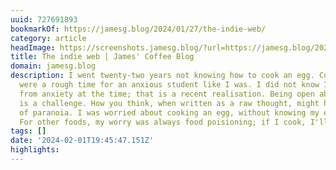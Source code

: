 ```yaml
---
uuid: 727691893
bookmarkOf: https://jamesg.blog/2024/01/27/the-indie-web/
category: article
headImage: https://screenshots.jamesg.blog/?url=https://jamesg.blog/2024/01/27/the-indie-web/
title: The indie web | James' Coffee Blog
domain: jamesg.blog
description: I went twenty-two years not knowing how to cook an egg. Cooking classes
  were a rough time for an anxious student like I was. I did not know I was suffering
  from anxiety at the time; that is a recent realisation. Being open about anxiety
  is a challenge. How you think, when written as a raw thought, might have undertones
  of paranoia. I was worried about cooking an egg, without knowing my exact worries.
  For other foods, my worry was always food poisioning; if I cook, I'll get ill.
tags: []
date: '2024-02-01T19:45:47.151Z'
highlights: 
---
```




